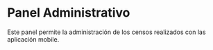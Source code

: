 # Panel Administrativo #

Este panel permite la administración de los censos realizados con las aplicación mobile.